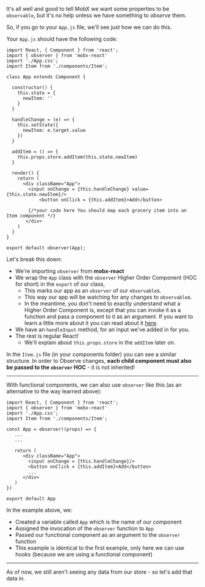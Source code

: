 
It's all well and good to tell MobX we want some properties to be `observable`, but it's no help unless we have something to _observe_ them.

  

So, if you go to your `App.js` file, we'll see just how we can do this.

  

Your `App.js` should have the following code:

```
import React, { Component } from 'react';
import { observer } from 'mobx-react'
import './App.css';
import Item from './components/Item';

class App extends Component {

  constructor() {
    this.state = {
      newItem: ''
    }
  }

  handleChange = (e) => {
    this.setState({
      newItem: e.target.value
    })
  }

  addItem = () => {
    this.props.store.addItem(this.state.newItem)
  }

  render() {
    return (
      <div className="App">
        <input onChange = {this.handleChange} value={this.state.newItem}/>
            <button onClick = {this.addItem}>Add</button>
            
        {/*your code here You should map each grocery item into an Item component */}  
       </div>
    )
  }
}
  
export default observer(App);
```
  

Let's break this down:

-   We're importing `observer` from **mobx-react**
-   We wrap the `App` class with the `observer` Higher Order Component (HOC for short) in the `export` of our class,
    -   This marks our app as an `observer` of our `observable`s.
    -   This way our app will be watching for any changes to `observable`s.
    -   In the meantime, you don't need to exactly understand what a Higher Order Component is, except that you can invoke it as a function and pass a component to it as an argument. If you want to learn a little more about it you can read about it [here](https://reactjs.org/docs/higher-order-components.html).
-   We have an `handleInput` method, for an input we've added in for you.
-   The rest is regular React!
    -   We'll explain about `this.props.store` in the `addItem` later on.

  

In the `Item.js` file (in your components folder) you can see a similar structure. In order to Observe changes, **each child component must also be passed to the `observer` HOC** - it is not inherited!

  

----------

  

With functional components, we can also use `observer` like this (as an alternative to the way learned above):

```
import React, { Component } from 'react';
import { observer } from 'mobx-react'
import './App.css';
import Item from './components/Item';

const App = observer((props) => {
   ...
   ...
   
   return (
      <div className="App">
        <input onChange = {this.handleChange}/>
        <button onClick = {this.addItem}>Add</button>
        ...
      </div>
   )
})

export default App
```
  

In the example above, we:

-   Created a variable called `App` which is the name of our component
-   Assigned the invocation of the `observer` function to `App`
-   Passed our functional component as an argument to the `observer` function
-   This example is identical to the first example, only here we can use hooks (because we are using a functional component)

  

----------

  

As of now, we still aren't seeing any data from our store - so let's add that data in.